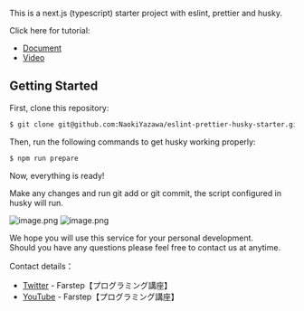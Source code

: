 This is a next.js (typescript) starter project with eslint, prettier and husky.

Click here for tutorial:
- [Document](https://github.com/NaokiYazawa/eslint-prettier-husky-starter/blob/main/DESCRIPTION.md)
- [Video]()

## Getting Started

First, clone this repository:

```bash
$ git clone git@github.com:NaokiYazawa/eslint-prettier-husky-starter.git
```

Then, run the following commands to get husky working properly:

```bash
$ npm run prepare
```

Now, everything is ready! 

Make any changes and run git add or git commit, the script configured in husky will run.

![image.png](https://qiita-image-store.s3.ap-northeast-1.amazonaws.com/0/2279509/aec4f211-3d34-1630-75c3-df188c19c866.png)
![image.png](https://qiita-image-store.s3.ap-northeast-1.amazonaws.com/0/2279509/c2d0af14-82ba-0840-40f0-fa6be23fdfb1.png)

We hope you will use this service for your personal development.  
Should you have any questions please feel free to contact us at anytime.

Contact details：
- [Twitter](https://twitter.com/8SKeEdvtHfOcczY) - Farstep【プログラミング講座】
- [YouTube](https://www.youtube.com/channel/UCiGdng-6ZLS5tlfw0xnG3TA) - Farstep【プログラミング講座】
